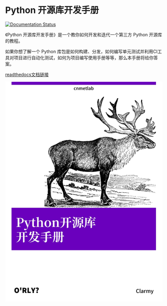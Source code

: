 # Python 开源库开发手册

[![Documentation Status](https://readthedocs.org/projects/pyopensourcepkgdevguide/badge/?version=latest)](https://pyopensourcepkgdevguide.readthedocs.io/zh_CN/latest/?badge=latest)

《Python 开源库开发手册》是一个教你如何开发和迭代一个第三方 Python 开源库的教程。

如果你想了解一个 Python 库包是如何构建、分发，如何编写单元测试并利用CI工具对项目进行自动化测试，如何为项目编写使用手册等等，那么本手册将给你答案。

[readthedocs文档链接](https://pyopensourcepkgdevguide.readthedocs.io/zh_CN/latest/)

![surface](./source/_static/surface.jpeg)